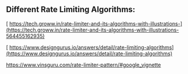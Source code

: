 
## Different Rate Limiting Algorithms:
[ https://tech.groww.in/rate-limiter-and-its-algorithms-with-illustrations-](https://tech.groww.in/rate-limiter-and-its-algorithms-with-illustrations-564455162935)

[ https://www.designgurus.io/answers/detail/rate-limiting-algorithms](https://www.designgurus.io/answers/detail/rate-limiting-algorithms)

https://www.vinsguru.com/rate-limiter-pattern/#google_vignette
